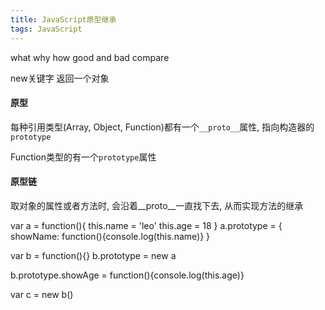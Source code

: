 ```yaml
---
title: JavaScript原型继承
tags: JavaScript
---
```



what
why
how
good and bad
compare




new关键字
返回一个对象


#### 原型
每种引用类型(Array, Object, Function)都有一个`__proto__`属性, 指向构造器的`prototype`

Function类型的有一个`prototype`属性

#### 原型链

取对象的属性或者方法时, 会沿着__proto__一直找下去, 从而实现方法的继承

var a = function(){
    this.name = 'leo'
    this.age = 18
}
a.prototype = {
    showName: function(){console.log(this.name)}
}


var b = function(){}
b.prototype = new a


b.prototype.showAge = function(){console.log(this.age)}



var c = new b()


